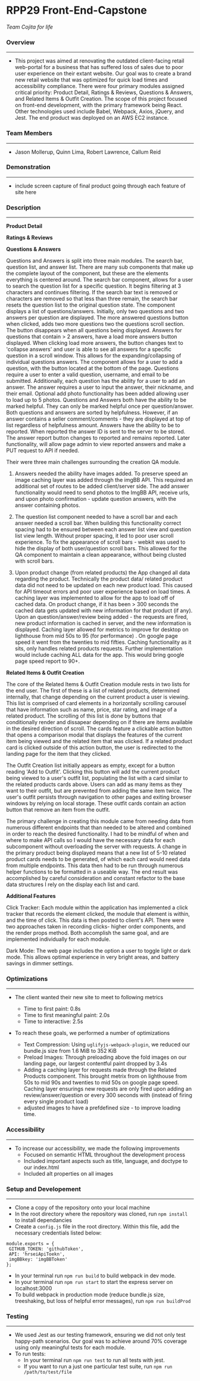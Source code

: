 # RPP29 Front-End-Capstone

*Team Cojita for life*

### Overview
---
- This project was aimed at renovating the outdated client-facing retail web-portal for a business that has suffered loss of sales due to poor user experience on their extant website. Our goal was to create a brand new retail website that was optimized for quick load times and accessibility compliance. There were four primary modules assigned critical priority: Product Detail, Ratings & Reviews, Questions & Answers, and Related Items & Outfit Creation. The scope of this project focused on front-end development, with the primary framework being React. Other technologies used include Babel, Webpack, Axios, jQuery, and Jest. The end product was deployed on an AWS EC2 instance.

### Team Members
---
- Jason Mollerup, Quinn Lima, Robert Lawrence, Callum Reid

### Demonstration
---
- include screen capture of final product going through each feature of site here

### Description
---
**Product Detail**

**Ratings & Reviews**

**Questions & Answers**

Questions and Answers is split into three main modules.   The search bar, question list, and answer list.  There are many sub components that make up the complete layout of the component, but these are the elements everything is centered around.  The search bar component, allows for a user to search the question list for a specific question.  It begins filtering at 3 characters and continues filtering.  If the search bar text is removed or characters are removed so that less than three remain, the search bar resets the question list to the original question state.  The component displays a list of questions/answers.  Initially, only two questions and two answers per question are displayed.  The more answered questions button when clicked, adds two more questions two the questions scroll section.  The button disappears when all questions being displayed.  Answers for questions that contain > 2 answers, have a load more answers button displayed.   When clicking load more answers, the button changes text to 'collapse answers' and user is able to see all answers for a specific question in a scroll window.  This allows for the expanding/collapsing of individual questions answers.  The component allows for a user to add a question, with the button located at the bottom of the page.  Questions require a user to enter a valid question, username, and email to be submitted.  Additionally, each question has the ability for a user to add an answer.  The answer requires a user to input the answer, their nickname, and their email.  Optional add photo functionality has been added allowing user to load up to 5 photos.  Questions and Answers both have the ability to be marked helpful.  They can only be marked helpful once per question/answer.  Both questions and answers are sorted by helpfulness.  However, if an answer contains a seller comment/comments - they are displayed at top of list regardless of helpfulness amount.  Answers have the ability to be to reported.  When reported the answer ID is sent to the server to be stored.  The answer report button changes to reported and remains reported.  Later functionality, will allow page admin to view reported answers and make a PUT request to API if needed. 

Their were three main challenges surrounding the creation QA module.

1) Answers needed the ability have images added.  To preserve speed an image caching layer was added through the imgBB API.  This required an additional set of routes to be added client/server side.  The add answer functionality would need to send photos to the ImgBB API, receive urls, and upon photo confirmation - update question answers, with the answer containing photos.

2) The question list component needed to have a scroll bar and each answer needed a scroll bar.   When building this functionality correct spacing had to be ensured between each answer list view and question list view length.  Without proper spacing, it led to poor user scroll experience.  To fix the appearance of scroll bars - webkit was used to hide the display of both user/question scroll bars.  This allowed for the QA component to maintain a clean appearance, without being clusted with scroll bars.

3) Upon product change (from related products) the App changed all data regarding the product.  Technically the product data/ related product data did not need to be updated on each new product load.  This caused for API timeout errors and poor user experience based on load times.  A caching layer was implemented to allow for the app to load off of cached data.  On product change, if it has been > 300 seconds the cached data gets updated with new information for that product (if any).  Upon an question/answer/review being added - the requests are fired, new product information is cached in server, and the new information is displayed.  Caching layer allowed for metrics to improve for desktop on lighthouse from mid 50s to 95 (for performance) .  On google page speed it went from the twenties to mid fifties.  Caching functionality as it sits, only handles related products requests.  Further implementation would include caching ALL data for the app.  This would bring google page speed report to 90+. 


**Related Items & Outfit Creation**

  The core of the Related Items & Outfit Creation module rests in two lists for the end user. The first of these is a list of related products, determined internally, that change depending on the current product a user is viewing. This list is comprised of card elements in a horizontally scrolling carousel that have information such as name, price, star rating, and image of a related product. The scrolling of this list is done by buttons that conditionally render and dissapear depending on if there are items available in the desired direction of scroll. The cards feature a clickable action button that opens a comparison modal that displays the features of the current item being viewed and the related item that was clicked. If a related product card is clicked outside of this action button, the user is redirected to the landing page for the item that they clicked.

  The Outfit Creation list initially appears as empty, except for a button reading 'Add to Outfit'. Clicking this button will add the current product being viewed to a user's outfit list, populating the list with a card similar to the related products cards above. Users can add as many items as they want to their outfit, but are prevented from adding the same item twice. The user's outfit persists through navigation to other pages and exiting browser windows by relying on local storage. These outfit cards contain an action button that remove an item from the outfit. 

  The primary challenge in creating this module came from needing data from numerous different endpoints that than needed to be altered and combined in order to reach the desired functionality. I had to be mindful of when and where to make API calls so I would have the necessary data for each subcomponent without overloading the server with requests. A change in the primary product being displayed means that a new list of 5-10 related product cards needs to be generated, of which each card would need data from multiple endpoints. This data then had to be run through numerous helper functions to be formatted in a useable way. The end result was accomplished by careful consideration and constant refactor to the base data structures I rely on the display each list and card.
     
**Additional Features**

Click Tracker: 
Each module within the application has implemented a click tracker that records the element clicked, the module that element is within, and the time of click. This data is then posted to client's API. There were two approaches taken in recording clicks- higher order components, and the render props method. Both accomplish the same goal, and are implemented individually for each module.

Dark Mode: 
The web page includes the option a user to toggle light or dark mode. This allows optimal experience in very bright areas, and battery savings in dimmer settings.


### Optimizations
---
- The client wanted their new site to meet to following metrics
  * Time to first paint: 0.8s
  * Time to first meaningful paint: 2.0s
  * Time to interactive: 2.5s

- To reach these goals, we performed a number of optimizations
  * Text Compression: Using `uglifyjs-webpack-plugin`, we reduced our bundle.js size from 1.6 MiB to 352 KiB
  * Preload Images: Through preloading above the fold images on our landing page, our largest contentful paint dropped by 3.4s
  * Adding a caching layer for requests made through the Related Products component.  This brought metrix from on lighthouse from 50s to mid 90s and twenties to mid     50s on google page speed.  Caching layer ensurings new requests are only fired upon adding an review/answer/question or  every 300 seconds with (instead of         firing every single product load) 
  * adjusted images to have a prefdefined size - to improve loading time.

### Accessibility
---
- To increase our accessibility, we made the following improvements
  * Focused on semantic HTML throughout the development process
  * Included important aspects such as title, language, and doctype to our index.html
  * Included alt properties on all images

### Setup and Developement
---
- Clone a copy of the repository onto your local machine
- In the root directory where the repository was cloned, run `npm install` to install dependancies
- Create a `config.js` file in the root directory. Within this file, add the necessary credentials listed below:
 ```
 module.exports = {
  GITHUB_TOKEN: 'githubToken',
  API: 'hrseiApiToekn',
  imgBBkey: 'imgBBToken'
};
 ```
- In your terminal run `npm run build` to build webpack in dev mode.
- In your terminal run `npm run start` to start the express server on localhost:3000
- To build webpack in production mode (reduce bundle.js size, treeshaking, but loss of helpful error messages), run `npm run buildProd`


### Testing
---
- We used Jest as our testing framework, ensuring we did not only test happy-path scenarios. Our goal was to achieve around 70% coverage using only meaningful tests for each module. 
- To run tests:
  * In your terminal run `npm run test` to run all tests with jest.
  * If you want to run a just one particular test suite, run `npm run /path/to/test/file`
